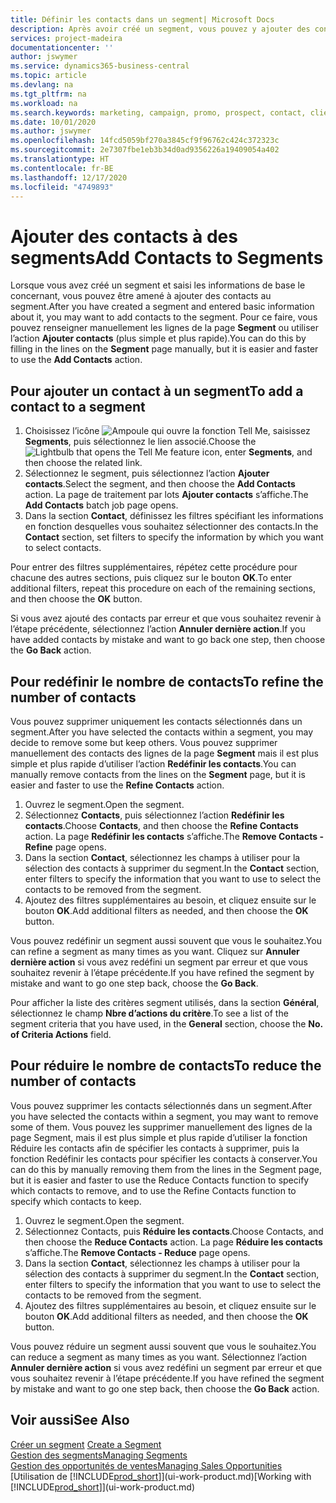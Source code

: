 ```yaml
---
title: Définir les contacts dans un segment| Microsoft Docs
description: Après avoir créé un segment, vous pouvez y ajouter des contacts, par exemple, dans le cadre d’une campagne marketing visant des clients particuliers.
services: project-madeira
documentationcenter: ''
author: jswymer
ms.service: dynamics365-business-central
ms.topic: article
ms.devlang: na
ms.tgt_pltfrm: na
ms.workload: na
ms.search.keywords: marketing, campaign, promo, prospect, contact, client, customer
ms.date: 10/01/2020
ms.author: jswymer
ms.openlocfilehash: 14fcd5059bf270a3845cf9f96762c424c372323c
ms.sourcegitcommit: 2e7307fbe1eb3b34d0ad9356226a19409054a402
ms.translationtype: HT
ms.contentlocale: fr-BE
ms.lasthandoff: 12/17/2020
ms.locfileid: "4749893"
---
```

# <a name="add-contacts-to-segments"></a><span data-ttu-id="9bc16-103">Ajouter des contacts à des segments</span><span class="sxs-lookup"><span data-stu-id="9bc16-103">Add Contacts to Segments</span></span>
<span data-ttu-id="9bc16-104">Lorsque vous avez créé un segment et saisi les informations de base le concernant, vous pouvez être amené à ajouter des contacts au segment.</span><span class="sxs-lookup"><span data-stu-id="9bc16-104">After you have created a segment and entered basic information about it, you may want to add contacts to the segment.</span></span> <span data-ttu-id="9bc16-105">Pour ce faire, vous pouvez renseigner manuellement les lignes de la page **Segment** ou utiliser l’action **Ajouter contacts** (plus simple et plus rapide).</span><span class="sxs-lookup"><span data-stu-id="9bc16-105">You can do this by filling in the lines on the **Segment** page manually, but it is easier and faster to use the **Add Contacts** action.</span></span>

## <a name="to-add-a-contact-to-a-segment"></a><span data-ttu-id="9bc16-106">Pour ajouter un contact à un segment</span><span class="sxs-lookup"><span data-stu-id="9bc16-106">To add a contact to a segment</span></span>
1. <span data-ttu-id="9bc16-107">Choisissez l’icône ![Ampoule qui ouvre la fonction Tell Me](media/ui-search/search_small.png "Dites-moi ce que vous voulez faire"), saisissez **Segments**, puis sélectionnez le lien associé.</span><span class="sxs-lookup"><span data-stu-id="9bc16-107">Choose the ![Lightbulb that opens the Tell Me feature](media/ui-search/search_small.png "Tell me what you want to do") icon, enter **Segments**, and then choose the related link.</span></span>  
2. <span data-ttu-id="9bc16-108">Sélectionnez le segment, puis sélectionnez l’action **Ajouter contacts**.</span><span class="sxs-lookup"><span data-stu-id="9bc16-108">Select the segment, and then choose the **Add Contacts** action.</span></span> <span data-ttu-id="9bc16-109">La page de traitement par lots **Ajouter contacts** s’affiche.</span><span class="sxs-lookup"><span data-stu-id="9bc16-109">The **Add Contacts** batch job page opens.</span></span>
3. <span data-ttu-id="9bc16-110">Dans la section **Contact**, définissez les filtres spécifiant les informations en fonction desquelles vous souhaitez sélectionner des contacts.</span><span class="sxs-lookup"><span data-stu-id="9bc16-110">In the **Contact** section, set filters to specify the information by which you want to select contacts.</span></span>

<span data-ttu-id="9bc16-111">Pour entrer des filtres supplémentaires, répétez cette procédure pour chacune des autres sections, puis cliquez sur le bouton **OK**.</span><span class="sxs-lookup"><span data-stu-id="9bc16-111">To enter additional filters, repeat this procedure on each of the remaining sections, and then choose the **OK** button.</span></span>

<span data-ttu-id="9bc16-112">Si vous avez ajouté des contacts par erreur et que vous souhaitez revenir à l’étape précédente, sélectionnez l’action **Annuler dernière action**.</span><span class="sxs-lookup"><span data-stu-id="9bc16-112">If you have added contacts by mistake and want to go back one step, then choose the **Go Back** action.</span></span>

## <a name="to-refine-the-number-of-contacts"></a><span data-ttu-id="9bc16-113">Pour redéfinir le nombre de contacts</span><span class="sxs-lookup"><span data-stu-id="9bc16-113">To refine the number of contacts</span></span>
<span data-ttu-id="9bc16-114">Vous pouvez supprimer uniquement les contacts sélectionnés dans un segment.</span><span class="sxs-lookup"><span data-stu-id="9bc16-114">After you have selected the contacts within a segment, you may decide to remove some but keep others.</span></span> <span data-ttu-id="9bc16-115">Vous pouvez supprimer manuellement des contacts des lignes de la page **Segment** mais il est plus simple et plus rapide d’utiliser l’action **Redéfinir les contacts**.</span><span class="sxs-lookup"><span data-stu-id="9bc16-115">You can manually remove contacts from the lines on the **Segment** page, but it is easier and faster to use the **Refine Contacts** action.</span></span>

1. <span data-ttu-id="9bc16-116">Ouvrez le segment.</span><span class="sxs-lookup"><span data-stu-id="9bc16-116">Open the segment.</span></span>
2. <span data-ttu-id="9bc16-117">Sélectionnez **Contacts**, puis sélectionnez l’action **Redéfinir les contacts**.</span><span class="sxs-lookup"><span data-stu-id="9bc16-117">Choose **Contacts**, and then choose the **Refine Contacts** action.</span></span> <span data-ttu-id="9bc16-118">La page **Redéfinir les contacts** s’affiche.</span><span class="sxs-lookup"><span data-stu-id="9bc16-118">The **Remove Contacts - Refine** page opens.</span></span>
3. <span data-ttu-id="9bc16-119">Dans la section **Contact**, sélectionnez les champs à utiliser pour la sélection des contacts à supprimer du segment.</span><span class="sxs-lookup"><span data-stu-id="9bc16-119">In the **Contact** section, enter filters to specify the information that you want to use to select the contacts to be removed from the segment.</span></span>
4. <span data-ttu-id="9bc16-120">Ajoutez des filtres supplémentaires au besoin, et cliquez ensuite sur le bouton **OK**.</span><span class="sxs-lookup"><span data-stu-id="9bc16-120">Add additional filters as needed, and then choose the **OK** button.</span></span>

<span data-ttu-id="9bc16-121">Vous pouvez redéfinir un segment aussi souvent que vous le souhaitez.</span><span class="sxs-lookup"><span data-stu-id="9bc16-121">You can refine a segment as many times as you want.</span></span> <span data-ttu-id="9bc16-122">Cliquez sur **Annuler dernière action** si vous avez redéfini un segment par erreur et que vous souhaitez revenir à l’étape précédente.</span><span class="sxs-lookup"><span data-stu-id="9bc16-122">If you have refined the segment by mistake and want to go one step back, choose the **Go Back**.</span></span>

<span data-ttu-id="9bc16-123">Pour afficher la liste des critères segment utilisés, dans la section **Général**, sélectionnez le champ **Nbre d’actions du critère**.</span><span class="sxs-lookup"><span data-stu-id="9bc16-123">To see a list of the segment criteria that you have used, in the **General** section, choose the **No. of Criteria Actions** field.</span></span>

## <a name="to-reduce-the-number-of-contacts"></a><span data-ttu-id="9bc16-124">Pour réduire le nombre de contacts</span><span class="sxs-lookup"><span data-stu-id="9bc16-124">To reduce the number of contacts</span></span>
<span data-ttu-id="9bc16-125">Vous pouvez supprimer les contacts sélectionnés dans un segment.</span><span class="sxs-lookup"><span data-stu-id="9bc16-125">After you have selected the contacts within a segment, you may want to remove some of them.</span></span> <span data-ttu-id="9bc16-126">Vous pouvez les supprimer manuellement des lignes de la page Segment, mais il est plus simple et plus rapide d’utiliser la fonction Réduire les contacts afin de spécifier les contacts à supprimer, puis la fonction Redéfinir les contacts pour spécifier les contacts à conserver.</span><span class="sxs-lookup"><span data-stu-id="9bc16-126">You can do this by manually removing them from the lines in the Segment page, but it is easier and faster to use the Reduce Contacts function to specify which contacts to remove, and to use the Refine Contacts function to specify which contacts to keep.</span></span>

1. <span data-ttu-id="9bc16-127">Ouvrez le segment.</span><span class="sxs-lookup"><span data-stu-id="9bc16-127">Open the segment.</span></span>
2. <span data-ttu-id="9bc16-128">Sélectionnez Contacts, puis **Réduire les contacts**.</span><span class="sxs-lookup"><span data-stu-id="9bc16-128">Choose Contacts, and then choose the **Reduce Contacts** action.</span></span> <span data-ttu-id="9bc16-129">La page **Réduire les contacts** s’affiche.</span><span class="sxs-lookup"><span data-stu-id="9bc16-129">The **Remove Contacts - Reduce** page opens.</span></span>
3. <span data-ttu-id="9bc16-130">Dans la section **Contact**, sélectionnez les champs à utiliser pour la sélection des contacts à supprimer du segment.</span><span class="sxs-lookup"><span data-stu-id="9bc16-130">In the **Contact** section, enter filters to specify the information that you want to use to select the contacts to be removed from the segment.</span></span>
4. <span data-ttu-id="9bc16-131">Ajoutez des filtres supplémentaires au besoin, et cliquez ensuite sur le bouton **OK**.</span><span class="sxs-lookup"><span data-stu-id="9bc16-131">Add additional filters as needed, and then choose the **OK** button.</span></span>

<span data-ttu-id="9bc16-132">Vous pouvez réduire un segment aussi souvent que vous le souhaitez.</span><span class="sxs-lookup"><span data-stu-id="9bc16-132">You can reduce a segment as many times as you want.</span></span> <span data-ttu-id="9bc16-133">Sélectionnez l’action **Annuler dernière action** si vous avez redéfini un segment par erreur et que vous souhaitez revenir à l’étape précédente.</span><span class="sxs-lookup"><span data-stu-id="9bc16-133">If you have refined the segment by mistake and want to go one step back, then choose the **Go Back** action.</span></span>

## <a name="see-also"></a><span data-ttu-id="9bc16-134">Voir aussi</span><span class="sxs-lookup"><span data-stu-id="9bc16-134">See Also</span></span>
<span data-ttu-id="9bc16-135">[Créer un segment](marketing-how-create-segment.md) </span><span class="sxs-lookup"><span data-stu-id="9bc16-135">[Create a Segment](marketing-how-create-segment.md) </span></span>  
[<span data-ttu-id="9bc16-136">Gestion des segments</span><span class="sxs-lookup"><span data-stu-id="9bc16-136">Managing Segments</span></span>](marketing-segments.md)  
[<span data-ttu-id="9bc16-137">Gestion des opportunités de ventes</span><span class="sxs-lookup"><span data-stu-id="9bc16-137">Managing Sales Opportunities</span></span>](marketing-manage-sales-opportunities.md)  
<span data-ttu-id="9bc16-138">[Utilisation de [!INCLUDE[prod_short](includes/prod_short.md)]](ui-work-product.md)</span><span class="sxs-lookup"><span data-stu-id="9bc16-138">[Working with [!INCLUDE[prod_short](includes/prod_short.md)]](ui-work-product.md)</span></span>  
